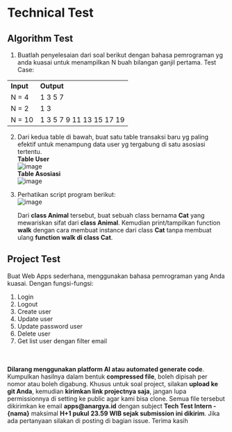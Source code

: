 # Technical Test  #

## Algorithm Test ##
1. Buatlah penyelesaian dari soal berikut dengan bahasa pemrograman yg anda kuasai untuk menampilkan N buah bilangan ganjil pertama. Test Case:
<table>
  <tr>
    <td><b>Input</b></td>
    <td><b>Output</b></td>
  </tr>
  <tr>
    <td>N = 4</td>
    <td>1 3 5 7</td>
  </tr>
  <tr>
    <td>N = 2</td>
    <td>1 3</td>
  </tr>
  <tr>
    <td>N = 10</td>
    <td>1 3 5 7 9 11 13 15 17 19</td>
  </tr>
</table>

2. Dari kedua table di bawah, buat satu table transaksi baru yg paling efektif untuk menampung data user yg tergabung di satu asosiasi tertentu.
<br> <b>Table User</b>
<br> ![image](https://github.com/shuujin23/technical-test/assets/8181423/4e0f3169-bfb0-49eb-9af0-ab28c5c34673)
<br> <b>Table Asosiasi</b>
<br> ![image](https://github.com/shuujin23/technical-test/assets/8181423/873d6776-21ac-4998-8c6d-19dbd285ff20)

3. Perhatikan script program berikut: <br> ![image](https://github.com/shuujin23/technical-test/assets/8181423/9adcf355-40ba-4c32-b9af-86ca2df8e813) <br>

   Dari **class Animal** tersebut, buat sebuah class bernama **Cat** yang mewariskan sifat dari **class Animal**. Kemudian print/tampilkan function **walk** dengan cara membuat instance dari class **Cat** tanpa membuat ulang **function walk di class Cat**.

## Project Test ##
Buat Web Apps sederhana, menggunakan bahasa pemrograman yang Anda kuasai. Dengan fungsi-fungsi:
  1. Login
  2. Logout
  3. Create user
  4. Update user
  5. Update password user
  6. Delete user
  7. Get list user dengan filter email

<br>
<br>
<b>Dilarang menggunakan platform AI atau automated generate code</b>. Kumpulkan hasilnya dalam bentuk <b>compressed file</b>, boleh dipisah per nomor atau boleh digabung. Khusus untuk soal project, silakan <b>upload ke git Anda</b>, kemudian <b>kirimkan link projectnya saja</b>, jangan lupa permissionnya di setting ke public agar kami bisa clone. Semua file tersebut dikirimkan ke email <b>apps@anargya.id</b> dengan subject <b>Tech Test Intern - {nama}</b> maksimal <b> H+1 pukul 23.59 WIB sejak submission ini dikirim</b>. Jika ada pertanyaan silakan di posting di bagian issue. Terima kasih
